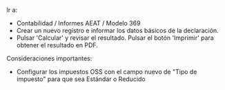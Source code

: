 Ir a:

- Contabilidad / Informes AEAT / Modelo 369
- Crear un nuevo registro e informar los datos básicos de la
  declaración.
- Pulsar 'Calcular' y revisar el resultado. Pulsar el botón 'Imprimir'
  para obtener el resultado en PDF.

Consideraciones importantes:

- Configurar los impuestos OSS con el campo nuevo de "Tipo de impuesto"
  para que sea Estándar o Reducido
